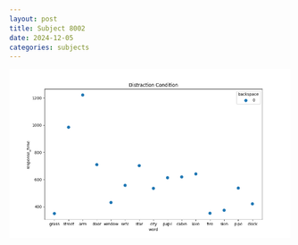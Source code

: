 ```yaml
---
layout: post
title: Subject 8002
date: 2024-12-05
categories: subjects
---
```


![](data/8002/run-20/8002_rt_acc_fuzzy_delay.png)
